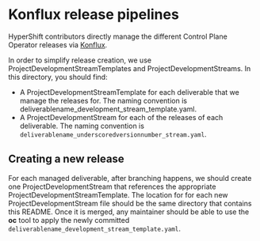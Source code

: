 # Konflux release pipelines

HyperShift contributors directly manage the different Control Plane Operator
releases via [Konflux](https://konflux-ci.dev).

In order to simplify release creation, we use ProjectDevelopmentStreamTemplates
and ProjectDevelopmentStreams. In this directory, you should find:

* A ProjectDevelopmentStreamTemplate for each deliverable that we manage the
releases for. The naming convention is deliverablename_development_stream_template.yaml.
* A ProjectDevelopmentStream for each of the releases of each deliverable. The
naming convention is `deliverablename_underscoredversionnumber_stream.yaml`.

## Creating a new release

For each managed deliverable, after branching happens, we should create one
ProjectDevelopmentStream that references the appropriate
ProjectDevelopmentStreamTemplate. The location for for each new
ProjectDevelopmentStream file should be the same directory that contains this
README. Once it is merged, any maintainer should be able to use the **oc** tool
to apply the newly committed `deliverablename_development_stream_template.yaml`.
